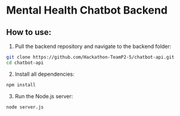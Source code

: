 ﻿# Mental Health Chatbot Backend

## How to use:

1. Pull the backend repository and navigate to the backend folder:
```bash
git clone https://github.com/Hackathon-TeamP2-5/chatbot-api.git
cd chatbot-api
```

2. Install all dependencies:
```bash
npm install
```

3. Run the Node.js server:
```bash
node server.js
``` 



